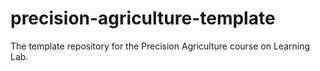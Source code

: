 # precision-agriculture-template
The template repository for the Precision Agriculture course on Learning Lab.

